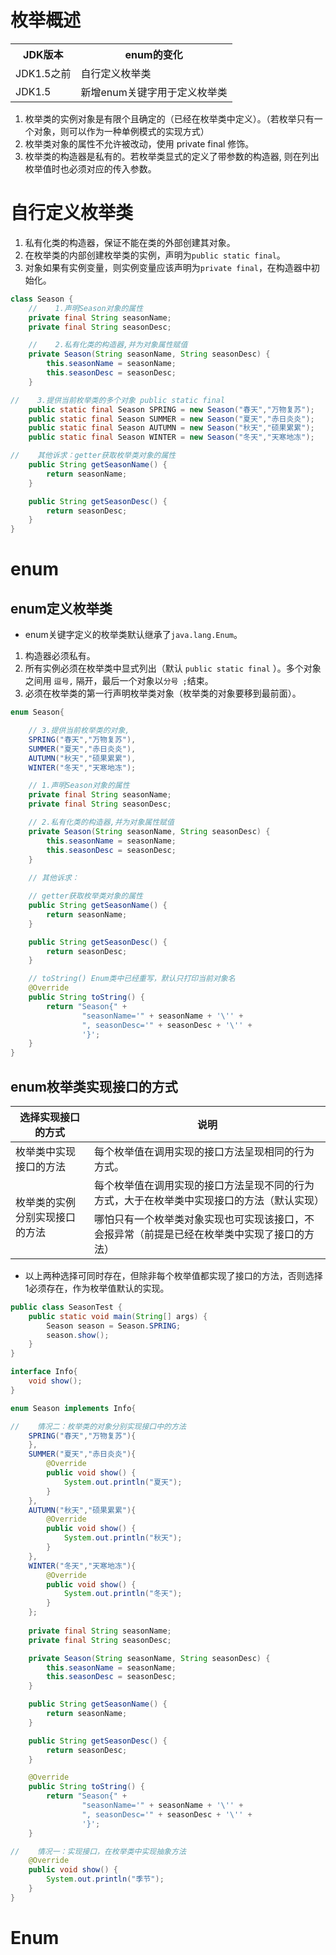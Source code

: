 # 枚举概述

<table>
    <tr>
        <th>JDK版本</th>
        <th>enum的变化</th>
    </tr>
    <tr>
        <td>JDK1.5之前</td>
        <td>自行定义枚举类</td>
    </tr>
    <tr>
        <td>JDK1.5</td>
        <td>新增enum关键字用于定义枚举类</td>
    </tr>
</table>

1. 枚举类的实例对象是有限个且确定的（已经在枚举类中定义）。（若枚举只有一个对象，则可以作为一种单例模式的实现方式）
2. 枚举类对象的属性不允许被改动，使用 private final 修饰。
3. 枚举类的构造器是私有的。若枚举类显式的定义了带参数的构造器, 则在列出枚举值时也必须对应的传入参数。

# 自行定义枚举类

1. 私有化类的构造器，保证不能在类的外部创建其对象。
2. 在枚举类的内部创建枚举类的实例，声明为`public static final`。
3. 对象如果有实例变量，则实例变量应该声明为`private final`，在构造器中初始化。

```java
class Season {
    //    1.声明Season对象的属性
    private final String seasonName;
    private final String seasonDesc;

    //    2.私有化类的构造器,并为对象属性赋值
    private Season(String seasonName, String seasonDesc) {
        this.seasonName = seasonName;
        this.seasonDesc = seasonDesc;
    }

//    3.提供当前枚举类的多个对象 public static final
    public static final Season SPRING = new Season("春天","万物复苏");
    public static final Season SUMMER = new Season("夏天","赤日炎炎");
    public static final Season AUTUMN = new Season("秋天","硕果累累");
    public static final Season WINTER = new Season("冬天","天寒地冻");

//    其他诉求：getter获取枚举类对象的属性
    public String getSeasonName() {
        return seasonName;
    }

    public String getSeasonDesc() {
        return seasonDesc;
    }
}
```

# enum

## enum定义枚举类

- enum关键字定义的枚举类默认继承了`java.lang.Enum`。

1. 构造器必须私有。
2. 所有实例必须在枚举类中显式列出（默认 `public static final` ）。多个对象之间用 `逗号,` 隔开，最后一个对象以`分号 ;`结束。
3. 必须在枚举类的第一行声明枚举类对象（枚举类的对象要移到最前面）。

```java
enum Season{

    // 3.提供当前枚举类的对象,
    SPRING("春天","万物复苏"),
    SUMMER("夏天","赤日炎炎"),
    AUTUMN("秋天","硕果累累"),
    WINTER("冬天","天寒地冻");

    // 1.声明Season对象的属性
    private final String seasonName;
    private final String seasonDesc;

    // 2.私有化类的构造器,并为对象属性赋值
    private Season(String seasonName, String seasonDesc) {
        this.seasonName = seasonName;
        this.seasonDesc = seasonDesc;
    }
    
    // 其他诉求：

    // getter获取枚举类对象的属性
    public String getSeasonName() {
        return seasonName;
    }

    public String getSeasonDesc() {
        return seasonDesc;
    }

    // toString() Enum类中已经重写，默认只打印当前对象名
    @Override
    public String toString() {
        return "Season{" +
                "seasonName='" + seasonName + '\'' +
                ", seasonDesc='" + seasonDesc + '\'' +
                '}';
    }
}
```

## enum枚举类实现接口的方式

<table>
	<thead>
		<tr>
			<th width="25%">选择实现接口的方式</th>
			<th width="75%">说明</th>
		</tr>
	</thead>
	<tbody>
		<tr>
			<td>枚举类中实现接口的方法</td>
			<td>每个枚举值在调用实现的接口方法呈现相同的行为方式。</td>
		</tr>
		<tr>
			<td rowspan="2">枚举类的实例分别实现接口的方法</td>
			<td>每个枚举值在调用实现的接口方法呈现不同的行为方式，大于在枚举类中实现接口的方法（默认实现）</td>
		</tr>
        <tr>
            <td>哪怕只有一个枚举类对象实现也可实现该接口，不会报异常（前提是已经在枚举类中实现了接口的方法）</td>
        </tr>
	</tbody>
</table>

- 以上两种选择可同时存在，但除非每个枚举值都实现了接口的方法，否则选择1必须存在，作为枚举值默认的实现。

```java
public class SeasonTest {
    public static void main(String[] args) {
        Season season = Season.SPRING;
        season.show();
    }
}

interface Info{
    void show();
}

enum Season implements Info{

//    情况二：枚举类的对象分别实现接口中的方法
    SPRING("春天","万物复苏"){
    },
    SUMMER("夏天","赤日炎炎"){
        @Override
        public void show() {
            System.out.println("夏天");
        }
    },
    AUTUMN("秋天","硕果累累"){
        @Override
        public void show() {
            System.out.println("秋天");
        }
    },
    WINTER("冬天","天寒地冻"){
        @Override
        public void show() {
            System.out.println("冬天");
        }
    };
    
    private final String seasonName;
    private final String seasonDesc;

    private Season(String seasonName, String seasonDesc) {
        this.seasonName = seasonName;
        this.seasonDesc = seasonDesc;
    }

    public String getSeasonName() {
        return seasonName;
    }

    public String getSeasonDesc() {
        return seasonDesc;
    }

    @Override
    public String toString() {
        return "Season{" +
                "seasonName='" + seasonName + '\'' +
                ", seasonDesc='" + seasonDesc + '\'' +
                '}';
    }

//    情况一：实现接口，在枚举类中实现抽象方法
    @Override
    public void show() {
        System.out.println("季节");
    }
}
```

# Enum
